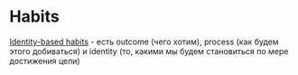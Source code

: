 # Habits

[Identity-based habits](https://jamesclear.com/identity-based-habits) - есть outcome (чего хотим), process (как будем этого добиваться) и identity (то, какими мы будем становиться по мере достижения цели)